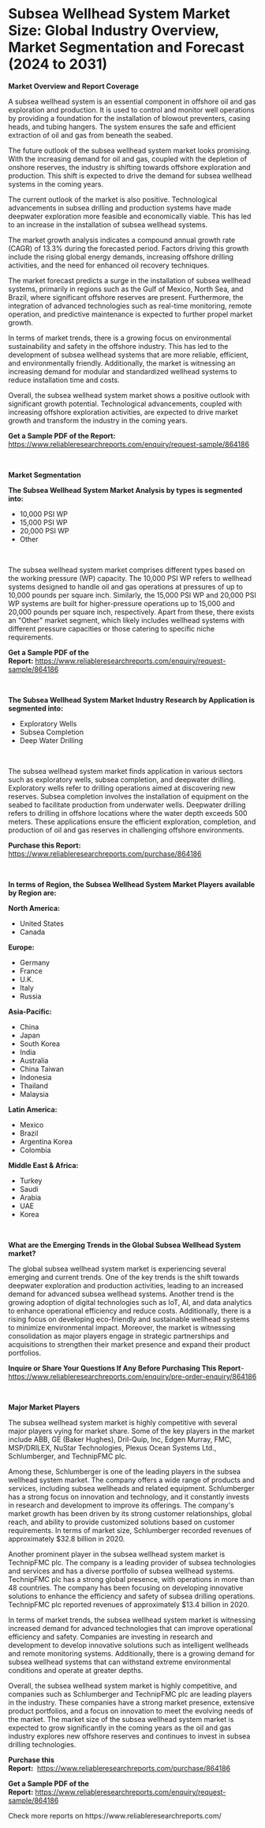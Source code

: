 <p><h1>Subsea Wellhead System Market Size: Global Industry Overview, Market Segmentation and Forecast (2024 to 2031)</h1></p><p><strong>Market Overview and Report Coverage</strong></p>
<p><p>A subsea wellhead system is an essential component in offshore oil and gas exploration and production. It is used to control and monitor well operations by providing a foundation for the installation of blowout preventers, casing heads, and tubing hangers. The system ensures the safe and efficient extraction of oil and gas from beneath the seabed.</p><p>The future outlook of the subsea wellhead system market looks promising. With the increasing demand for oil and gas, coupled with the depletion of onshore reserves, the industry is shifting towards offshore exploration and production. This shift is expected to drive the demand for subsea wellhead systems in the coming years.</p><p>The current outlook of the market is also positive. Technological advancements in subsea drilling and production systems have made deepwater exploration more feasible and economically viable. This has led to an increase in the installation of subsea wellhead systems.</p><p>The market growth analysis indicates a compound annual growth rate (CAGR) of 13.3% during the forecasted period. Factors driving this growth include the rising global energy demands, increasing offshore drilling activities, and the need for enhanced oil recovery techniques.</p><p>The market forecast predicts a surge in the installation of subsea wellhead systems, primarily in regions such as the Gulf of Mexico, North Sea, and Brazil, where significant offshore reserves are present. Furthermore, the integration of advanced technologies such as real-time monitoring, remote operation, and predictive maintenance is expected to further propel market growth.</p><p>In terms of market trends, there is a growing focus on environmental sustainability and safety in the offshore industry. This has led to the development of subsea wellhead systems that are more reliable, efficient, and environmentally friendly. Additionally, the market is witnessing an increasing demand for modular and standardized wellhead systems to reduce installation time and costs.</p><p>Overall, the subsea wellhead system market shows a positive outlook with significant growth potential. Technological advancements, coupled with increasing offshore exploration activities, are expected to drive market growth and transform the industry in the coming years.</p></p>
<p><strong>Get a Sample PDF of the Report:</strong> <a href="https://www.reliableresearchreports.com/enquiry/request-sample/864186">https://www.reliableresearchreports.com/enquiry/request-sample/864186</a></p>
<p>&nbsp;</p>
<p><strong>Market Segmentation</strong></p>
<p><strong>The Subsea Wellhead System Market Analysis by types is segmented into:</strong></p>
<p><ul><li>10,000 PSI WP</li><li>15,000 PSI WP</li><li>20,000 PSI WP</li><li>Other</li></ul></p>
<p>&nbsp;</p>
<p><p>The subsea wellhead system market comprises different types based on the working pressure (WP) capacity. The 10,000 PSI WP refers to wellhead systems designed to handle oil and gas operations at pressures of up to 10,000 pounds per square inch. Similarly, the 15,000 PSI WP and 20,000 PSI WP systems are built for higher-pressure operations up to 15,000 and 20,000 pounds per square inch, respectively. Apart from these, there exists an "Other" market segment, which likely includes wellhead systems with different pressure capacities or those catering to specific niche requirements.</p></p>
<p><strong>Get a Sample PDF of the Report:</strong>&nbsp;<a href="https://www.reliableresearchreports.com/enquiry/request-sample/864186">https://www.reliableresearchreports.com/enquiry/request-sample/864186</a></p>
<p>&nbsp;</p>
<p><strong>The Subsea Wellhead System Market Industry Research by Application is segmented into:</strong></p>
<p><ul><li>Exploratory Wells</li><li>Subsea Completion</li><li>Deep Water Drilling </li></ul></p>
<p>&nbsp;</p>
<p><p>The subsea wellhead system market finds application in various sectors such as exploratory wells, subsea completion, and deepwater drilling. Exploratory wells refer to drilling operations aimed at discovering new reserves. Subsea completion involves the installation of equipment on the seabed to facilitate production from underwater wells. Deepwater drilling refers to drilling in offshore locations where the water depth exceeds 500 meters. These applications ensure the efficient exploration, completion, and production of oil and gas reserves in challenging offshore environments.</p></p>
<p><strong>Purchase this Report:</strong>&nbsp; <a href="https://www.reliableresearchreports.com/purchase/864186">https://www.reliableresearchreports.com/purchase/864186</a></p>
<p>&nbsp;</p>
<p><strong>In terms of Region, the Subsea Wellhead System Market Players available by Region are:</strong></p>
<p>
    <p> <strong> North America: </strong>
        <ul>
            <li>United States</li>
            <li>Canada</li>
        </ul>
        </p> 
    <p> <strong> Europe: </strong>
        <ul>
            <li>Germany</li>
            <li>France</li>
            <li>U.K.</li>
            <li>Italy</li>
            <li>Russia</li>
        </ul>
        </p> 
    <p> <strong> Asia-Pacific: </strong>
        <ul>
            <li>China</li>
            <li>Japan</li>
            <li>South Korea</li>
            <li>India</li>
            <li>Australia</li>
            <li>China Taiwan</li>
            <li>Indonesia</li>
            <li>Thailand</li>
            <li>Malaysia</li>
        </ul>
        </p> 
    <p> <strong> Latin America: </strong>
        <ul>
            <li>Mexico</li>
            <li>Brazil</li>
            <li>Argentina Korea</li>
            <li>Colombia</li>
        </ul>
        </p> 
    <p> <strong> Middle East & Africa: </strong>
        <ul>
            <li>Turkey</li>
            <li>Saudi</li>
            <li>Arabia</li>
            <li>UAE</li>
            <li>Korea</li>
        </ul>
    </p>
    </p>
<p>&nbsp;</p>
<p><strong>What are the Emerging Trends in the Global Subsea Wellhead System market?</strong></p>
<p><p>The global subsea wellhead system market is experiencing several emerging and current trends. One of the key trends is the shift towards deepwater exploration and production activities, leading to an increased demand for advanced subsea wellhead systems. Another trend is the growing adoption of digital technologies such as IoT, AI, and data analytics to enhance operational efficiency and reduce costs. Additionally, there is a rising focus on developing eco-friendly and sustainable wellhead systems to minimize environmental impact. Moreover, the market is witnessing consolidation as major players engage in strategic partnerships and acquisitions to strengthen their market presence and expand their product portfolios.</p></p>
<p><strong>Inquire or Share Your Questions If Any Before Purchasing This Report</strong>- <a href="https://www.reliableresearchreports.com/enquiry/pre-order-enquiry/864186">https://www.reliableresearchreports.com/enquiry/pre-order-enquiry/864186</a></p>
<p>&nbsp;</p>
<p><strong>Major Market Players</strong></p>
<p><p>The subsea wellhead system market is highly competitive with several major players vying for market share. Some of the key players in the market include ABB, GE (Baker Hughes), Dril-Quip, Inc, Edgen Murray, FMC, MSP/DRILEX, NuStar Technologies, Plexus Ocean Systems Ltd., Schlumberger, and TechnipFMC plc.</p><p>Among these, Schlumberger is one of the leading players in the subsea wellhead system market. The company offers a wide range of products and services, including subsea wellheads and related equipment. Schlumberger has a strong focus on innovation and technology, and it constantly invests in research and development to improve its offerings. The company's market growth has been driven by its strong customer relationships, global reach, and ability to provide customized solutions based on customer requirements. In terms of market size, Schlumberger recorded revenues of approximately $32.8 billion in 2020.</p><p>Another prominent player in the subsea wellhead system market is TechnipFMC plc. The company is a leading provider of subsea technologies and services and has a diverse portfolio of subsea wellhead systems. TechnipFMC plc has a strong global presence, with operations in more than 48 countries. The company has been focusing on developing innovative solutions to enhance the efficiency and safety of subsea drilling operations. TechnipFMC plc reported revenues of approximately $13.4 billion in 2020.</p><p>In terms of market trends, the subsea wellhead system market is witnessing increased demand for advanced technologies that can improve operational efficiency and safety. Companies are investing in research and development to develop innovative solutions such as intelligent wellheads and remote monitoring systems. Additionally, there is a growing demand for subsea wellhead systems that can withstand extreme environmental conditions and operate at greater depths.</p><p>Overall, the subsea wellhead system market is highly competitive, and companies such as Schlumberger and TechnipFMC plc are leading players in the industry. These companies have a strong market presence, extensive product portfolios, and a focus on innovation to meet the evolving needs of the market. The market size of the subsea wellhead system market is expected to grow significantly in the coming years as the oil and gas industry explores new offshore reserves and continues to invest in subsea drilling technologies.</p></p>
<p><strong>Purchase this Report:</strong>&nbsp;&nbsp;<a href="https://www.reliableresearchreports.com/purchase/864186">https://www.reliableresearchreports.com/purchase/864186</a></p>
<p></p>
<p><strong>Get a Sample PDF of the Report:</strong>&nbsp;<a href="https://www.reliableresearchreports.com/enquiry/request-sample/864186">https://www.reliableresearchreports.com/enquiry/request-sample/864186</a></p>
<p>Check more reports on https://www.reliableresearchreports.com/</p>